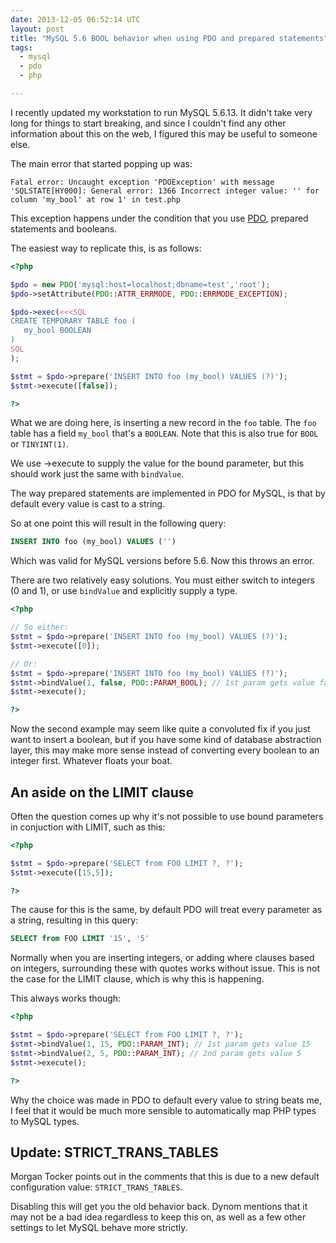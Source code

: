 ```yaml
---
date: 2013-12-05 06:52:14 UTC
layout: post
title: "MySQL 5.6 BOOL behavior when using PDO and prepared statements"
tags:
  - mysql
  - pdo
  - php

---
```


I recently updated my workstation to run MySQL 5.6.13. It didn't take very
long for things to start breaking, and since I couldn't find any other
information about this on the web, I figured this may be useful to someone
else.

The main error that started popping up was:

```
Fatal error: Uncaught exception 'PDOException' with message 'SQLSTATE[HY000]: General error: 1366 Incorrect integer value: '' for column 'my_bool' at row 1' in test.php
```

This exception happens under the condition that you use [PDO][1], prepared
statements and booleans.

The easiest way to replicate this, is as follows:

```php
<?php

$pdo = new PDO('mysql:host=localhost;dbname=test','root');
$pdo->setAttribute(PDO::ATTR_ERRMODE, PDO::ERRMODE_EXCEPTION);

$pdo->exec(<<<SQL
CREATE TEMPORARY TABLE foo (
   my_bool BOOLEAN
)
SQL
);

$stmt = $pdo->prepare('INSERT INTO foo (my_bool) VALUES (?)');
$stmt->execute([false]);

?>
```

What we are doing here, is inserting a new record in the `foo` table. The
`foo` table has a field `my_bool` that's a `BOOLEAN`. Note that this is also
true for `BOOL` or `TINYINT(1)`.

We use ->execute to supply the value for the bound parameter, but this should
work just the same with `bindValue`.

The way prepared statements are implemented in PDO for MySQL, is that by
default every value is cast to a string.

So at one point this will result in the following query:

```sql
INSERT INTO foo (my_bool) VALUES ('')
```

Which was valid for MySQL versions before 5.6. Now this throws an error.

There are two relatively easy solutions. You must either switch to integers
(0 and 1), or use `bindValue` and explicitly supply a type.

```php
<?php

// So either:
$stmt = $pdo->prepare('INSERT INTO foo (my_bool) VALUES (?)');
$stmt->execute([0]);

// Or:
$stmt = $pdo->prepare('INSERT INTO foo (my_bool) VALUES (?)');
$stmt->bindValue(1, false, PDO::PARAM_BOOL); // 1st param gets value false.
$stmt->execute();

?>
```

Now the second example may seem like quite a convoluted fix if you just want to
insert a boolean, but if you have some kind of database abstraction layer,
this may make more sense instead of converting every boolean to an integer
first. Whatever floats your boat.

An aside on the LIMIT clause
----------------------------

Often the question comes up why it's not possible to use bound parameters in
conjuction with LIMIT, such as this:

```php
<?php

$stmt = $pdo->prepare('SELECT from FOO LIMIT ?, ?');
$stmt->execute([15,5]);

?>
```

The cause for this is the same, by default PDO will treat every parameter as
a string, resulting in this query:

```sql
SELECT from FOO LIMIT '15', '5'
```

Normally when you are inserting integers, or adding where clauses based on
integers, surrounding these with quotes works without issue. This is not the
case for the LIMIT clause, which is why this is happening.

This always works though:

```php
<?php

$stmt = $pdo->prepare('SELECT from FOO LIMIT ?, ?');
$stmt->bindValue(1, 15, PDO::PARAM_INT); // 1st param gets value 15
$stmt->bindValue(2, 5, PDO::PARAM_INT); // 2nd param gets value 5
$stmt->execute();

?>
```

Why the choice was made in PDO to default every value to string beats me, I
feel that it would be much more sensible to automatically map PHP types to
MySQL types.

Update: STRICT_TRANS_TABLES
---------------------------

Morgan Tocker points out in the comments that this is due to a new default
configuration value: `STRICT_TRANS_TABLES`.

Disabling this will get you the old behavior back. Dynom mentions that it
may not be a bad idea regardless to keep this on, as well as a few other
settings to let MySQL behave more strictly.

[1]: http://php.net/manual/en/book.pdo.php
